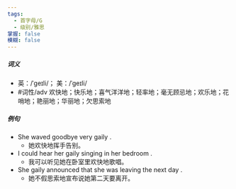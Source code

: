 ```yaml
---
tags:
  - 首字母/G
  - 级别/雅思
掌握: false
模糊: false
---
```

##### 词义
- 英：/ˈɡeɪli/； 美：/ˈɡeɪli/
- #词性/adv  欢快地；快乐地；喜气洋洋地；轻率地；毫无顾忌地；欢乐地；花哨地；艳丽地；华丽地；欠思索地
##### 例句
- She waved goodbye very gaily .
	- 她欢快地挥手告别。
- I could hear her gaily singing in her bedroom .
	- 我可以听见她在卧室里欢快地歌唱。
- She gaily announced that she was leaving the next day .
	- 她不假思索地宣布说她第二天要离开。
